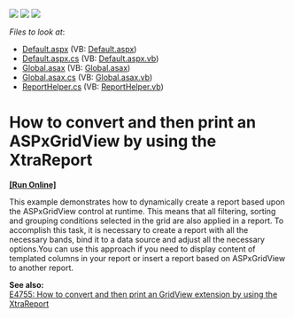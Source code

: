<!-- default badges list -->
![](https://img.shields.io/endpoint?url=https://codecentral.devexpress.com/api/v1/VersionRange/128538561/13.1.5%2B)
[![](https://img.shields.io/badge/Open_in_DevExpress_Support_Center-FF7200?style=flat-square&logo=DevExpress&logoColor=white)](https://supportcenter.devexpress.com/ticket/details/E4476)
[![](https://img.shields.io/badge/📖_How_to_use_DevExpress_Examples-e9f6fc?style=flat-square)](https://docs.devexpress.com/GeneralInformation/403183)
<!-- default badges end -->
<!-- default file list -->
*Files to look at*:

* [Default.aspx](./CS/WebApplication1/Default.aspx) (VB: [Default.aspx](./VB/WebApplication1/Default.aspx))
* [Default.aspx.cs](./CS/WebApplication1/Default.aspx.cs) (VB: [Default.aspx.vb](./VB/WebApplication1/Default.aspx.vb))
* [Global.asax](./CS/WebApplication1/Global.asax) (VB: [Global.asax](./VB/WebApplication1/Global.asax))
* [Global.asax.cs](./CS/WebApplication1/Global.asax.cs) (VB: [Global.asax.vb](./VB/WebApplication1/Global.asax.vb))
* [ReportHelper.cs](./CS/WebApplication1/ReportHelper.cs) (VB: [ReportHelper.vb](./VB/WebApplication1/ReportHelper.vb))
<!-- default file list end -->
# How to convert and then print an ASPxGridView by using the XtraReport
<!-- run online -->
**[[Run Online]](https://codecentral.devexpress.com/e4476)**
<!-- run online end -->


<p>This example demonstrates how to dynamically create a report based upon the ASPxGridView control at runtime.  This means that all filtering, sorting and grouping conditions selected in the grid are also applied in a report. To accomplish this task, it is necessary to create a report with all the necessary bands, bind it to a data source and adjust all the necessary options.You can use this approach if you need to display content of templated columns in your report or insert a report based on ASPxGridView to another report.</p><p><strong>See also:<br />
</strong><a href="https://www.devexpress.com/Support/Center/p/E4755">E4755: How to convert and then print an GridView extension by using the XtraReport</a></p>

<br/>


